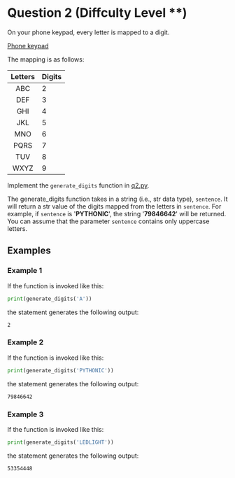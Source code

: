 # Question 2 (Diffculty Level **)

On your phone keypad, every letter is mapped to a digit. 

[Phone keypad](https://upload.wikimedia.org/wikipedia/commons/thumb/7/73/Telephone-keypad2.svg/200px-Telephone-keypad2.svg.png)

The mapping is as follows:

|Letters        |Digits       |
|:-------------:|:------------|
|ABC            |2            |
|DEF            |3            |
|GHI            |4            |
|JKL            |5            |
|MNO            |6            |
|PQRS           |7            |
|TUV            |8            |
|WXYZ           |9            |

Implement the `generate_digits` function in [q2.py](../Original/q2.py).

The generate_digits function takes in a string (i.e., str data type), `sentence`. It will return a str value of the digits mapped from the letters in `sentence`. For example, if `sentence` is '**PYTHONIC**', the string '**79846642**' will be returned. You can assume that the parameter `sentence` contains only uppercase letters.

## Examples

### Example 1

If the function is invoked like this:

```python
print(generate_digits('A'))
```

the statement generates the following output:

```code
2
```

### Example 2

If the function is invoked like this:

```python
print(generate_digits('PYTHONIC'))
```

the statement generates the following output:

```code
79846642
```

### Example 3

If the function is invoked like this:

```python
print(generate_digits('LEDLIGHT'))
```

the statement generates the following output:

```code
53354448
```
